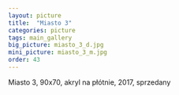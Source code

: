 ```yaml
---
layout: picture
title:  "Miasto 3"
categories: picture
tags: main_gallery
big_picture: miasto_3_d.jpg
mini_picture: miasto_3_m.jpg
order: 43
---
```

Miasto 3, 90x70, akryl na płótnie, 2017, sprzedany

